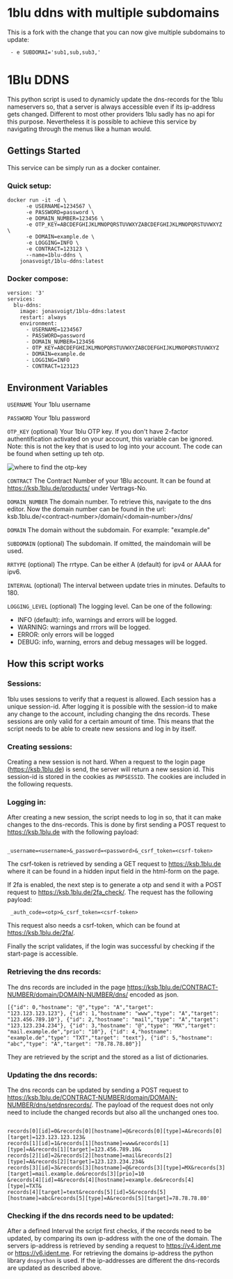 # 1blu ddns with multiple subdomains

This is a fork with the change that you can now give multiple subdomains to update:

```
 - e SUBDOMAI='sub1,sub,sub3,'

```





# 1Blu DDNS

This python script is used to dynamicly update the dns-records for the 1blu nameservers so, that a server is always accessible even if its ip-address gets changed. Different to most other providers 1blu sadly has no api for this purpose. Nevertheless it is possible to achieve this service by navigating through the menus like a human would. 

## Gettings Started

This service can be simply run as a docker container.
### Quick setup:
```
docker run -it -d \
      -e USERNAME=1234567 \
      -e PASSWORD=password \
      -e DOMAIN_NUMBER=123456 \
      -e OTP_KEY=ABCDEFGHIJKLMNOPQRSTUVWXYZABCDEFGHIJKLMNOPQRSTUVWXYZ \
      -e DOMAIN=example.de \
      -e LOGGING=INFO \
      -e CONTRACT=123123 \
      --name=1blu-ddns \
    jonasvoigt/1blu-ddns:latest
```
### Docker compose:
```
version: '3'
services:
  blu-ddns:
    image: jonasvoigt/1blu-ddns:latest
    restart: always
    environment:
      - USERNAME=1234567
      - PASSWORD=password
      - DOMAIN_NUMBER=123456
      - OTP_KEY=ABCDEFGHIJKLMNOPQRSTUVWXYZABCDEFGHIJKLMNOPQRSTUVWXYZ
      - DOMAIN=example.de
      - LOGGING=INFO
      - CONTRACT=123123
```

## Environment Variables

<code>USERNAME</code> Your 1blu username

<code>PASSWORD</code> Your 1blu password

<code>OTP_KEY</code> (optional) Your 1blu OTP key. If you don't have 2-factor authentification activated on your account, this variable can be ignored. Note: this is not the key that is used to log into your account. The code can be found when setting up teh otp.

![where to find the otp-key](img/otp_key_edited.png)

<code>CONTRACT</code> The Contract Number of your 1Blu account. It can be found at https://ksb.1blu.de/products/ under Vertrags-No.

<code>DOMAIN_NUMBER</code> The domain number. To retrieve this, navigate to the dns editor. Now the domain number can be found in the url: ksb.1blu.de/\<contract-number\>/domain/\<domain-number\>/dns/ 

<code>DOMAIN</code> The domain without the subdomain. For example: "example.de" 

<code>SUBDOMAIN</code> (optional) The subdomain. If omitted, the maindomain will be used.

<code>RRTYPE</code> (optional) The rrtype. Can be either A (default) for ipv4 or AAAA for ipv6.


<code>INTERVAL</code> (optional) The interval between update tries in minutes. Defaults to 180. 

<code>LOGGING_LEVEL</code> (optional) The logging level. Can be one of the following:
- INFO (default): info, warnings and errors will be logged.
- WARNING: warnings and rrrors will be logged.
- ERROR: only errors will be logged
- DEBUG: info, warning, errors and debug messages will be logged.


## How this script works

### Sessions:
1blu uses sessions to verify that a request is allowed. Each session has a unique session-id. After logging it is possible with the session-id to make any change to the account, including changing the dns records. These sessions are only valid for a certain amount of time. This means that the script needs to be able to create new sessions and log in by itself.

### Creating sessions:
Creating a new session is not hard. When a request to the login page (https://ksb.1blu.de) is send, the server will return a new session id. This session-id is stored in the cookies as <code>PHPSESSID</code>. The cookies are included in the following requests. 

### Logging in:
After creating a new session, the script needs to log in so, that it can make changes to the dns-records. This is done by first sending a POST request to https://ksb.1blu.de with the following payload:

<code> _username=\<username\>&_password=\<password\>&_csrf_token=\<csrf-token\></code>

The csrf-token is retrieved by sending a GET request to https://ksb.1blu.de where it can be found in a hidden input field in the html-form on the page.

If 2fa is enabled, the next step is to generate a otp and send it with a POST request to https://ksb.1blu.de/2fa_check/. The request has the following payload:

<code> _auth_code=\<otp\>&_csrf_token=\<csrf-token\> </code>

This request also needs a csrf-token, which can be found at https://ksb.1blu.de/2fa/.

Finally the script validates, if the login was successful by checking if the start-page is accessible. 

### Retrieving the dns records:
The dns records are included in the page https://ksb.1blu.de/CONTRACT-NUMBER/domain/DOMAIN-NUMBER/dns/ encoded as json. 

<code>[{"id": 0,"hostname": "@","type": "A","target": "123.123.123.123"},
{"id": 1,"hostname": "www","type": "A","target": "123.456.789.10"},
{"id": 2,"hostname": "mail","type": "A","target": "123.123.234.234"},
{"id": 3,"hostname": "@","type": "MX","target": "mail.example.de","prio": "10"},
{"id": 4,"hostname": "example.de","type": "TXT","target": "text"},
{"id": 5,"hostname": "abc","type": "A","target": "78.78.78.80"}]
</code>

They are retrieved by the script and the stored as a list of dictionaries.

### Updating the dns records:
The dns records can be updated by sending a POST request to https://ksb.1blu.de/CONTRACT-NUMBER/domain/DOMAIN-NUMBER/dns/setdnsrecords/. The payload of the request does not only need to include the changed records but also all the unchanged ones too. 

<code> records[0][id]=0&records[0][hostname]=@&records[0][type]=A&records[0][target]=123.123.123.123&
records[1][id]=1&records[1][hostname]=www&records[1][type]=A&records[1][target]=123.456.789.10&
records[2][id]=2&records[2][hostname]=mail&records[2][type]=A&records[2][target]=123.123.234.234&
records[3][id]=3&records[3][hostname]=@&records[3][type]=MX&records[3][target]=mail.example.de&records[3][prio]=10
&records[4][id]=4&records[4][hostname]=example.de&records[4][type]=TXT&
records[4][target]=text&records[5][id]=5&records[5][hostname]=abc&records[5][type]=A&records[5][target]=78.78.78.80'</code>


### Checking if the dns records need to be updated:
After a defined Interval the script first checks, if the records need to be updated, by comparing its own ip-address with the one of the domain. The servers ip-address is retrieved by sending a request to https://v4.ident.me or https://v6.ident.me. For retrieving the domains ip-address the python library <code>dnspython</code> is used. If the ip-addresses are different the dns-records are updated as described above. 
